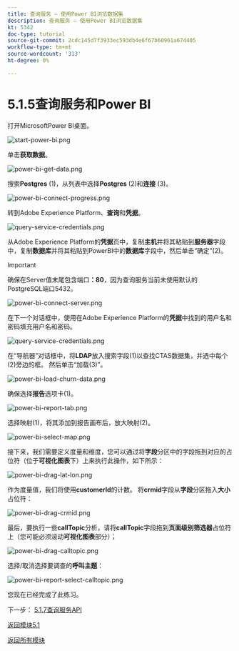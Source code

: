 ```yaml
---
title: 查询服务 — 使用Power BI浏览数据集
description: 查询服务 — 使用Power BI浏览数据集
kt: 5342
doc-type: tutorial
source-git-commit: 2cdc145d7f3933ec593db4e6f67b60961a674405
workflow-type: tm+mt
source-wordcount: '313'
ht-degree: 0%

---
```


# 5.1.5查询服务和Power BI

打开MicrosoftPower BI桌面。

![start-power-bi.png](./images/start-power-bi.png)

单击&#x200B;**获取数据**。

![power-bi-get-data.png](./images/power-bi-get-data.png)

搜索&#x200B;**Postgres** (1)，从列表中选择&#x200B;**Postgres** (2)和&#x200B;**连接** (3)。

![power-bi-connect-progress.png](./images/power-bi-connect-progress.png)

转到Adobe Experience Platform、**查询**&#x200B;和&#x200B;**凭据**。

![query-service-credentials.png](./images/query-service-credentials.png)

从Adobe Experience Platform的&#x200B;**凭据**&#x200B;页中，复制&#x200B;**主机**&#x200B;并将其粘贴到&#x200B;**服务器**&#x200B;字段中，复制&#x200B;**数据库**&#x200B;并将其粘贴到PowerBI中的&#x200B;**数据库**&#x200B;字段中，然后单击“确定”(2)。

>[!IMPORTANT]
>
>确保在Server值末尾包含端口&#x200B;**：80**，因为查询服务当前未使用默认的PostgreSQL端口5432。

![power-bi-connect-server.png](./images/power-bi-connect-server.png)

在下一个对话框中，使用在Adobe Experience Platform的&#x200B;**凭据**&#x200B;中找到的用户名和密码填充用户名和密码。

![query-service-credentials.png](./images/query-service-credentials.png)

在“导航器”对话框中，将&#x200B;**LDAP**&#x200B;放入搜索字段(1)以查找CTAS数据集，并选中每个(2)旁边的框。 然后单击“加载(3)”。

![power-bi-load-churn-data.png](./images/power-bi-load-churn-data.png)

确保选择&#x200B;**报告**&#x200B;选项卡(1)。

![power-bi-report-tab.png](./images/power-bi-report-tab.png)

选择映射(1)，将其添加到报告画布后，放大映射(2)。

![power-bi-select-map.png](./images/power-bi-select-map.png)

接下来，我们需要定义度量和维度，您可以通过将&#x200B;**字段**&#x200B;分区中的字段拖到对应的占位符（位于&#x200B;**可视化图表**&#x200B;下）上来执行此操作，如下所示：

![power-bi-drag-lat-lon.png](./images/power-bi-drag-lat-lon.png)

作为度量值，我们将使用&#x200B;**customerId**&#x200B;的计数。 将&#x200B;**crmid**&#x200B;字段从&#x200B;**字段**&#x200B;分区拖入&#x200B;**大小**&#x200B;占位符：

![power-bi-drag-crmid.png](./images/power-bi-drag-crmid.png)

最后，要执行一些&#x200B;**callTopic**&#x200B;分析，请将&#x200B;**callTopic**&#x200B;字段拖到&#x200B;**页面级别筛选器**&#x200B;占位符上（您可能必须滚动&#x200B;**可视化图表**&#x200B;部分）；

![power-bi-drag-calltopic.png](./images/power-bi-drag-calltopic.png)

选择/取消选择要调查的&#x200B;**呼叫主题**：

![power-bi-report-select-calltopic.png](./images/power-bi-report-select-calltopic.png)

您现在已经完成了此练习。

下一步： [5.1.7查询服务API](./ex7.md)

[返回模块5.1](./query-service.md)

[返回所有模块](../../../overview.md)
